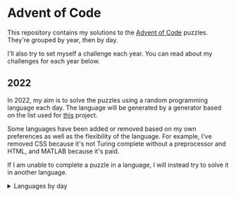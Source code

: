 # Advent of Code

This repository contains my solutions to the
[Advent of Code](https://adventofcode.com/) puzzles. They're grouped by year,
then by day.

I'll also try to set myself a challenge each year. You can read about my
challenges for each year below.

## 2022

In 2022, my aim is to solve the puzzles using a random programming language
each day. The language will be generated by a generator based on the list used
for [this](https://perchance.org/programming-languge) project.

Some languages have been added or removed based on my own preferences as well
as the flexibility of the language. For example, I've removed CSS because it's
not Turing complete without a preprocessor and HTML, and MATLAB because it's
paid.

If I am unable to complete a puzzle in a language, I will instead try to solve
it in another language.

<details>
<summary>Languages by day</summary>

| Day | Randomised Language          | Notes                                                                                                                   |
|-----|------------------------------|-------------------------------------------------------------------------------------------------------------------------|
| 1   | [Awk](./2022/day_1)          |                                                                                                                         |
| 2   | [Scratch](./2022/day_2)      |                                                                                                                         |
| 3   | [Ladder Logic](./2022/day_3) | Ladder Logic doesn't have great support for text manipulation.<br>Completed day 3 in Python                             |
| 4   | [JavaScript](./2022/day_4)   |                                                                                                                         |
| 5   | [AutoIt](./2022/day_5)       | I missed quite a few days due to other engagements, so I completed the next few in Python to get them done more quickly |
| 6   | [ABAP](./2022/day_6)         | Completed in Python                                                                                                     |
| 7   | [Lua](./2022/day_7)          | Completed in Python. I really enjoyed this challenge, though!                                                           |
| 8   | [Ada](./2022/day_8)          | Completed in Python. This one caused me more trouble than I care to admit!                                              |

</details>
